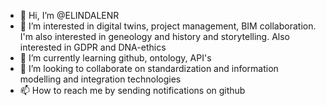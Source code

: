- 👋 Hi, I’m @ELINDALENR
- 👀 I’m interested in digital twins, project management, BIM collaboration. I'm also interested in geneology and history and storytelling. Also interested in GDPR and DNA-ethics
- 🌱 I’m currently learning github, ontology, API's
- 💞️ I’m looking to collaborate on standardization and information modelling and integration technologies
- 📫 How to reach me by sending notifications on github

<!---
ELINDALENR/ELINDALENR is a ✨ special ✨ repository because its `README.md` (this file) appears on your GitHub profile.
You can click the Preview link to take a look at your changes.
--->
